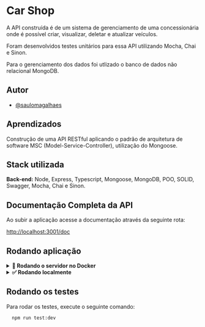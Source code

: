 
# Car Shop

A API construída é de um sistema de gerenciamento de uma concessionária onde é possível criar, visualizar, deletar e atualizar veículos.

Foram desenvolvidos testes unitários para essa API utilizando Mocha, Chai e Sinon.

Para o gerenciamento dos dados foi utlizado o banco de dados não relacional MongoDB.

## Autor

- [@saulomagalhaes](https://www.linkedin.com/in/sauloam/)

## Aprendizados

Construção de uma API RESTful aplicando o padrão de arquitetura de software MSC
(Model-Service-Controller), utilização do Mongoose.

## Stack utilizada

**Back-end:** Node, Express, Typescript, Mongoose, MongoDB, POO, SOLID, Swagger, Mocha, Chai e Sinon.

## Documentação Completa da API
Ao subir a aplicação acesse a documentação através da seguinte rota:

[http://localhost:3001/doc](http://localhost:3001/doc)

## Rodando aplicação
<details> 
  <summary>
    <strong>🐳 Rodando o servidor no Docker</strong>
  </summary>

Clone o projeto

```bash
  git clone git@github.com:saulomagalhaes/Car-Shop.git
```

Entre no diretório do projeto

```bash
  cd Car-Shop
```

Instale as dependências

```bash
  npm install
```

Suba o container Docker

```bash
  docker-compose up -d
```

Execute o container

```bash
   docker exec -it car_shop bash
```

Inicie o servidor dentro do container

```bash
   npm run dev
```
</details>

<details> 
  <summary>
    <strong>✅ Rodando localmente</strong>
  </summary>
  
  Caso não tenha o MongoDB instalado em sua máquina e deseje usar o Docker, é só seguir os passos a seguir:

  Baixe a imagem do MongoDB:
  
  ```bash
    docker pull mongo
  ```
  
  Crie o contêiner do MongoDB:
  
   ```bash
    docker run --name car-shop -p 27017:27017 -d mongo
   ```
   
  Confira se o contêiner está rodando:
  
   ```bash
    docker container ls
   ```
  Clone o projeto

   ```bash
    git clone git@github.com:saulomagalhaes/Car-Shop.git
   ```
  Entre no diretório do projeto

   ```bash
    cd Car-Shop
   ```  
  Instale as dependências

   ```bash
    npm install
   ```
  Execute o servidor localmente:
    
   ```bash
    npm run dev
   ```
 
 </details>
 
 ## Rodando os testes

Para rodar os testes, execute o seguinte comando:

```bash
  npm run test:dev
```



